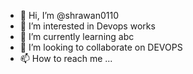 - 👋 Hi, I’m @shrawan0110
- 👀 I’m interested in Devops works
- 🌱 I’m currently learning abc
- 💞️ I’m looking to collaborate on DEVOPS
- 📫 How to reach me ...

<!---
shrawan0110/shrawan0110 is a ✨ special ✨ repository because its `README.md` (this file) appears on your GitHub profile.
You can click the Preview link to take a look at your changes.
--->
